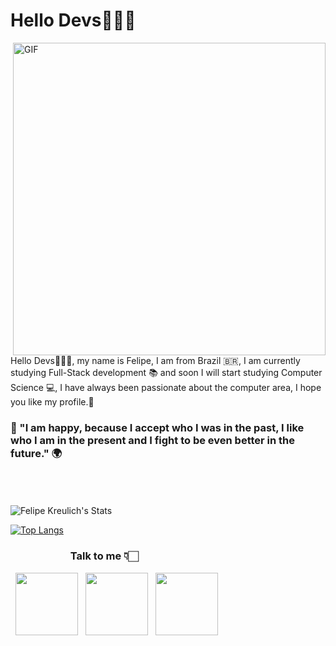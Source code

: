 # Hello Devs👨🏻‍💻
<img align="right" alt="GIF" src="https://media.giphy.com/media/du3J3cXyzhj75IOgvA/giphy.gif" width="500"/>
  
Hello Devs🙋🏼‍♂️, my name is Felipe, I am from Brazil 🇧🇷, I am currently studying Full-Stack development 📚 and soon I will start studying Computer Science 💻, I have always been passionate about the computer area, I hope you like my profile.💜

### 🚀 "I am happy, because I accept who I was in the past, I like who I am in the present and I fight to be even better in the future." 🌍

<br>
<br>
<br>

<img align="center" src="https://github-readme-stats.vercel.app/api?username=FelipeKreulich&include_all_commits=true&count_private=true&show_icons=true&line_height=20&title_color=7A7ADB&icon_color=2234AE&text_color=D3D3D3&bg_color=0,000000,130F40" alt="Felipe Kreulich's Stats">

</br>

[![Top Langs](https://github-readme-stats.vercel.app/api/top-langs/?username=FelipeKreulich&layout=compact&text_color=daf7dc&bg_color=151515)](https://github.com/FelipeKreulich)
<br>
### ⠀⠀⠀⠀⠀⠀⠀⠀Talk to me 👇🏻
<p align="left">
&nbsp; <a href="https://twitter.com/FelipeKreulich" target="_blank" rel="noopener noreferrer"><img src="https://img.icons8.com/plasticine/100/000000/twitter.png" width="100"/></a>
&nbsp; <a href="https://www.instagram.com/_kreulich/" target="_blank" rel="noopener noreferrer"><img src="https://img.icons8.com/plasticine/100/000000/instagram-new.png" width="100" /></a>  
&nbsp; <a href="mailto:felipek2002k@gmail.com" target="_blank" rel="noopener noreferrer"><img src="https://img.icons8.com/plasticine/100/000000/gmail.png"  width="100" /></a>
</p>
